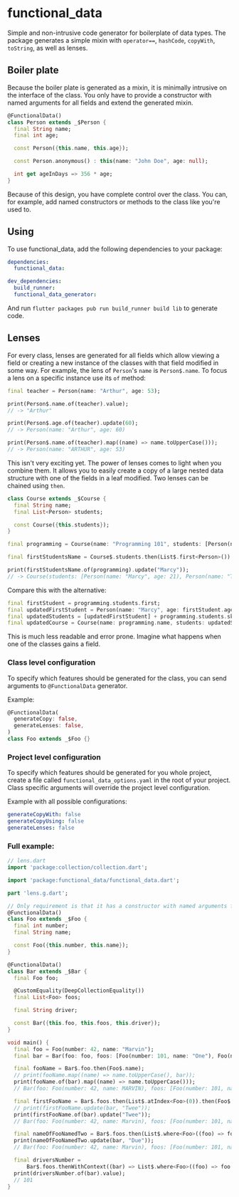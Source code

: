 # functional_data

Simple and non-intrusive code generator for boilerplate of data types. The package generates a simple mixin with
`operator==`, `hashCode`, `copyWith`, `toString`, as well as lenses.

## Boiler plate

Because the boiler plate is generated as a mixin, it is minimally intrusive on the interface of the class. You
only have to provide a constructor with named arguments for all fields and extend the generated mixin.

```dart
@FunctionalData()
class Person extends _$Person {
  final String name;
  final int age;

  const Person({this.name, this.age});

  const Person.anonymous() : this(name: "John Doe", age: null);

  int get ageInDays => 356 * age;
}
```

Because of this design, you have complete control over the class. You can, for example, add named constructors
or methods to the class like you're used to.

## Using

To use functional_data, add the following dependencies to your package:

```yaml
dependencies:
  functional_data:

dev_dependencies:
  build_runner:
  functional_data_generator:
```

And run `flutter packages pub run build_runner build lib` to generate code.

## Lenses

For every class, lenses are generated for all fields which allow viewing a field or creating a new
instance of the classes with that field modified in some way. For example, the lens of `Person`'s `name` is
`Person$.name`. To focus a lens on a specific instance use its `of` method:

```dart
final teacher = Person(name: "Arthur", age: 53);

print(Person$.name.of(teacher).value);
// -> "Arthur"

print(Person$.age.of(teacher).update(60);
// -> Person(name: "Arthur", age: 60)

print(Person$.name.of(teacher).map((name) => name.toUpperCase()));
// -> Person(name: "ARTHUR", age: 53)
```

This isn't very exciting yet. The power of lenses comes to light when you combine them. It allows you to easily
create a copy of a large nested data structure with one of the fields in a leaf modified. Two lenses can be chained
using `then`.

```dart
class Course extends _$Course {
  final String name;
  final List<Person> students;

  const Course({this.students});
}

final programming = Course(name: "Programming 101", students: [Person(name: "Jane", age: 21), Person(name: "Tom", age: 20)]);

final firstStudentsName = Course$.students.then(List$.first<Person>()).then(Person$.name);

print(firstStudentsName.of(programming).update("Marcy"));
// -> Course(students: [Person(name: "Marcy", age: 21), Person(name: "Tom", age: 20)]
```

Compare this with the alternative:

```dart
final firstStudent = programming.students.first;
final updatedFirstStudent = Person(name: "Marcy", age: firstStudent.age);
final updatedStudents = [updatedFirstStudent] + programming.students.skip(1);
final updatedCourse = Course(name: programming.name, students: updatedStudents);
```

This is much less readable and error prone. Imagine what happens when one of the classes gains a field.

### Class level configuration

To specify which features should be generated for the class, you can send arguments to `@FunctionalData` generator.

Example:
```dart
@FunctionalData(
  generateCopy: false,
  generateLenses: false,
)
class Foo extends _$Foo {}
```

### Project level configuration

To specify which features should be generated for you whole project, create a file called `functional_data_options.yaml`
in the root of your project.
Class specific arguments will override the project level configuration.

Example with all possible configurations:
```yaml
generateCopyWith: false
generateCopyUsing: false
generateLenses: false
```

### Full example:

```dart
// lens.dart
import 'package:collection/collection.dart';

import 'package:functional_data/functional_data.dart';

part 'lens.g.dart';

// Only requirement is that it has a constructor with named arguments for all fields
@FunctionalData()
class Foo extends _$Foo {
  final int number;
  final String name;

  const Foo({this.number, this.name});
}

@FunctionalData()
class Bar extends _$Bar {
  final Foo foo;

  @CustomEquality(DeepCollectionEquality())
  final List<Foo> foos;

  final String driver;

  const Bar({this.foo, this.foos, this.driver});
}

void main() {
  final foo = Foo(number: 42, name: "Marvin");
  final bar = Bar(foo: foo, foos: [Foo(number: 101, name: "One"), Foo(number: 102, name: "Two")], driver: "One");

  final fooName = Bar$.foo.then(Foo$.name);
  // print(fooName.map((name) => name.toUpperCase(), bar));
  print(fooName.of(bar).map((name) => name.toUpperCase()));
  // Bar(foo: Foo(number: 42, name: MARVIN), foos: [Foo(number: 101, name: One), Foo(number: 102, name: Two)], driver: One)

  final firstFooName = Bar$.foos.then(List$.atIndex<Foo>(0)).then(Foo$.name);
  // print(firstFooName.update(bar, "Twee"));
  print(firstFooName.of(bar).update("Twee"));
  // Bar(foo: Foo(number: 42, name: Marvin), foos: [Foo(number: 101, name: Twee), Foo(number: 102, name: Two)], driver: One)

  final nameOfFooNamedTwo = Bar$.foos.then(List$.where<Foo>((foo) => foo.name == "Two")).then(Foo$.name);
  print(nameOfFooNamedTwo.update(bar, "Due"));
  // Bar(foo: Foo(number: 42, name: Marvin), foos: [Foo(number: 101, name: One), Foo(number: 102, name: Due)], driver: One)

  final driversNumber =
      Bar$.foos.thenWithContext((bar) => List$.where<Foo>((foo) => foo.name == bar.driver).then(Foo$.number));
  print(driversNumber.of(bar).value);
  // 101
}
```
